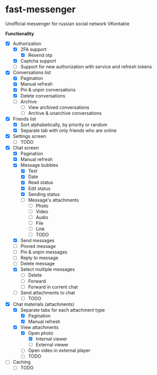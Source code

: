 # fast-messenger

Unofficial messenger for russian social network VKontakte

**Functionality**
- [x] Authorization
    - [x] 2FA support
        - [x] Resend otp
    - [x] Captcha support
    - [ ] Support for new authorization with service and refresh tokens
- [x] Conversations list
    - [x] Pagination
    - [x] Manual refresh
    - [x] Pin & unpin conversations
    - [x] Delete conversations
    - [ ] Archive
        - [ ] View archived conversations
        - [ ] Archive & unarchive conversations
- [x] Friends list
    - [x] Sort alphabetically, by priority or random
    - [x] Separate tab with only friends who are online
- [x] Settings screen
    - [ ] TODO
- [x] Chat screen
    - [x] Pagination
    - [x] Manual refresh
    - [x] Message bubbles
        - [x] Text
        - [x] Date
        - [x] Read status
        - [x] Edit status
        - [x] Sending status
        - [ ] Message's attachments
            - [ ] Photo
            - [ ] Video
            - [ ] Audio
            - [ ] File
            - [ ] Link
            - [ ] TODO
    - [x] Send messages
    - [ ] Pinned message
    - [ ] Pin & unpin messages
    - [ ] Reply to message
    - [ ] Delete message
    - [x] Select multiple messages
        - [ ] Delete
        - [ ] Forward
        - [ ] Forward in current chat
    - [ ] Send attachments to chat
        - [ ] TODO
- [x] Chat materials (attachments)
    - [x] Separate tabs for each attachment type
        - [x] Pagination
        - [x] Manual refresh
    - [x] View attachments
        - [x] Open photo
            - [x] Internal viewer
            - [ ] External viewer
        - [ ] Open video in external player
        - [ ] TODO
- [ ] Caching
    - [ ] TODO
